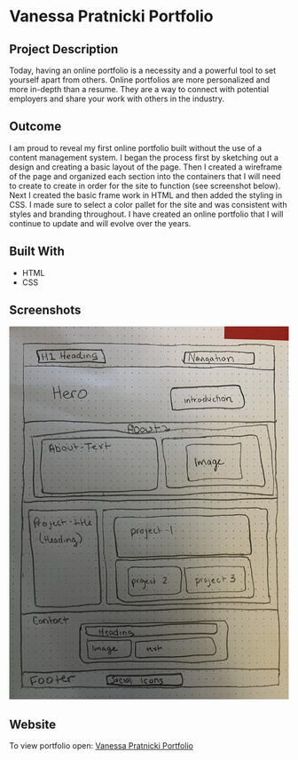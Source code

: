 # Vanessa Pratnicki Portfolio

## Project Description
Today, having an online portfolio is a necessity and a powerful tool to set yourself apart from others. Online portfolios are more personalized and more in-depth than a resume. They are a way to connect with potential employers and share your work with others in the industry. 

## Outcome
I am proud to reveal my first online portfolio built without the use of a content management system. I began the process first by sketching out a design and creating a basic layout of the page. Then I  created a wireframe of the page and organized each section into the containers that I will need to create to create in order for the site to function (see screenshot below). Next I created the basic frame work in HTML and then added the styling in CSS. I made sure to select a color pallet for the site and was consistent with styles and branding throughout. I have created an online portfolio that I will continue to update and will evolve over the years.

## Built With
* HTML
* CSS

## Screenshots 
![Wire frame sketch](/assets/images/wireframe.jpg)

## Website
To view portfolio open:
[Vanessa Pratnicki Portfolio](https://vpratnicki.github.io/portfolio/)